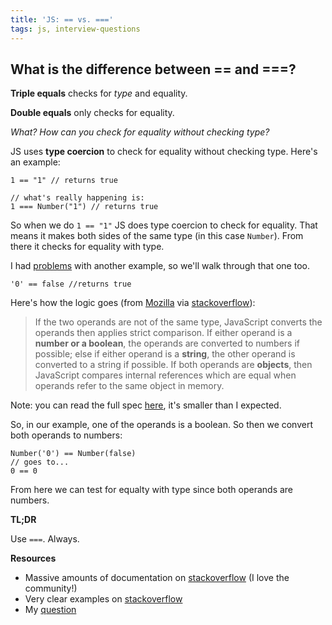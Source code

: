 ```yaml
---
title: 'JS: == vs. ==='
tags: js, interview-questions
---
```


## What is the difference between == and ===?

**Triple equals** checks for _type_ and equality.

**Double equals** only checks for equality.

*What? How can you check for equality without checking type?*

JS uses **type coercion** to check for equality without checking type. Here's an example:

```
1 == "1" // returns true

// what's really happening is:
1 === Number("1") // returns true
```

So when we do `1 == "1"` JS does type coercion to check for equality. That means it makes both sides of the same type (in this case `Number`). From there it checks for equality with type.

I had [problems](http://stackoverflow.com/questions/27523765/how-does-js-type-coercion-work) with another example, so we'll walk through that one too.

```
'0' == false //returns true
```
Here's how the logic goes (from [Mozilla](https://developer.mozilla.org/en-US/docs/Web/JavaScript/Reference/Operators/Comparison_Operators#Using_the_Equality_Operators) via [stackoverflow](http://stackoverflow.com/a/7615326/863846)):

>If the two operands are not of the same type, JavaScript converts the operands then applies strict comparison. If either operand is a **number or a boolean**, the operands are converted to numbers if possible; else if either operand is a **string**, the other operand is converted to a string if possible. If both operands are **objects**, then JavaScript compares internal references which are equal when operands refer to the same object in memory.

Note: you can read the full spec [here](http://www.ecma-international.org/ecma-262/5.1/#sec-11.9.3), it's smaller than I expected.

So, in our example, one of the operands is a boolean. So then we convert both operands to numbers:

```
Number('0') == Number(false)
// goes to...
0 == 0
```

From here we can test for equalty with type since both operands are numbers.

**TL;DR**

Use `===`. Always.

**Resources**

* Massive amounts of documentation on [stackoverflow](http://stackoverflow.com/questions/7615214/in-javascript-why-is-0-equal-to-false-but-not-false-by-itself) (I love the community!)
* Very clear examples on [stackoverflow](http://stackoverflow.com/a/523650/863846)
* My [question](http://stackoverflow.com/questions/27523765/how-does-js-type-coercion-work)